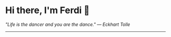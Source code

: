 <h1>Hi there, I'm Ferdi 👋</h1>

<p><em>
  "Life is the dancer and you are the dance." — Eckhart Tolle
</em></p>

---
